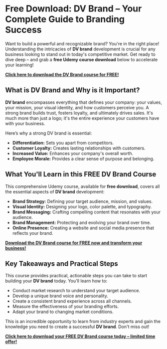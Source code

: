 # Free Download: DV Brand – Your Complete Guide to Branding Success

Want to build a powerful and recognizable brand? You're in the right place! Understanding the intricacies of **DV brand** development is crucial for any business looking to stand out in today's competitive market. Get ready to dive deep – and grab a **free Udemy course download** below to accelerate your learning!

[**Click here to download the DV Brand course for FREE!**](https://udemywork.com/dv-brand)

## What is DV Brand and Why is it Important?

**DV brand** encompasses everything that defines your company: your values, your mission, your visual identity, and how customers perceive you. A strong brand builds trust, fosters loyalty, and ultimately drives sales. It's much more than just a logo; it's the entire experience your customers have with your business.

Here’s why a strong DV brand is essential:

*   **Differentiation:** Sets you apart from competitors.
*   **Customer Loyalty:** Creates lasting relationships with customers.
*   **Increased Value:** Enhances your company's overall worth.
*   **Employee Morale:** Provides a clear sense of purpose and belonging.

## What You'll Learn in this FREE DV Brand Course

This comprehensive Udemy course, available for **free download**, covers all the essential aspects of **DV brand** development:

*   **Brand Strategy:** Defining your target audience, mission, and values.
*   **Visual Identity:** Designing your logo, color palette, and typography.
*   **Brand Messaging:** Crafting compelling content that resonates with your audience.
*   **Brand Management:** Protecting and evolving your brand over time.
*   **Online Presence:** Creating a website and social media presence that reflects your brand.

[**Download the DV Brand course for FREE now and transform your business!**](https://udemywork.com/dv-brand)

## Key Takeaways and Practical Steps

This course provides practical, actionable steps you can take to start building your **DV brand** today. You'll learn how to:

*   Conduct market research to understand your target audience.
*   Develop a unique brand voice and personality.
*   Create a consistent brand experience across all channels.
*   Measure the effectiveness of your branding efforts.
*   Adapt your brand to changing market conditions.

This is an incredible opportunity to learn from industry experts and gain the knowledge you need to create a successful **DV brand**. Don't miss out!

**[Click here to download your FREE DV Brand course today – limited time offer!](https://udemywork.com/dv-brand)**
